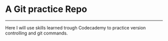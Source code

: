 A Git practice Repo
=
____
Here I will use skills learned trough Codecademy to practice version controlling and git commands.